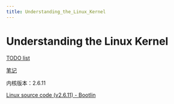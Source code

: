 ```yaml
---
title: Understanding_the_Linux_Kernel
---
```


# Understanding the Linux Kernel

[TODO list](https://www.notion.so/TODO-list-2eeceb21fda24f37b6fba97f6d177e94) 

[笔记](Understanding%20the%20Linux%20Kernel/%E7%AC%94%E8%AE%B0.md)

内核版本：2.6.11

[Linux source code (v2.6.11) - Bootlin](https://elixir.bootlin.com/linux/v2.6.11/source)